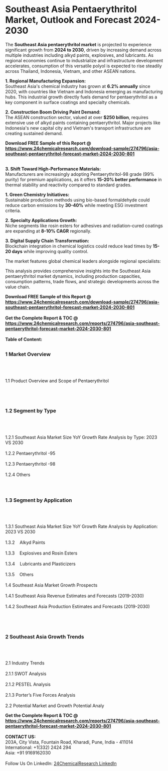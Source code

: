 <h1>Southeast Asia Pentaerythritol Market, Outlook and Forecast 2024-2030</h1><p>The <strong>Southeast Asia pentaerythritol market</strong> is projected to experience significant growth from <strong>2024 to 2030</strong>, driven by increasing demand across multiple industries including alkyd paints, explosives, and lubricants. As regional economies continue to industrialize and infrastructure development accelerates, consumption of this versatile polyol is expected to rise steadily across Thailand, Indonesia, Vietnam, and other ASEAN nations.</p><p><strong>1. Regional Manufacturing Expansion:</strong><br>
Southeast Asia's chemical industry has grown at <strong>6.2% annually</strong> since 2020, with countries like Vietnam and Indonesia emerging as manufacturing hubs. This industrial growth directly fuels demand for pentaerythritol as a key component in surface coatings and specialty chemicals.</p><p><strong>2. Construction Boom Driving Paint Demand:</strong><br>
The ASEAN construction sector, valued at over <strong>$250 billion</strong>, requires extensive use of alkyd paints containing pentaerythritol. Major projects like Indonesia's new capital city and Vietnam's transport infrastructure are creating sustained demand.</p><div><b>Download FREE Sample of this Report @ 
            <a href="https://www.24chemicalresearch.com/download-sample/274796/asia-southeast-pentaerythritol-forecast-market-2024-2030-801">
            https://www.24chemicalresearch.com/download-sample/274796/asia-southeast-pentaerythritol-forecast-market-2024-2030-801</a></b></div><br><p><strong>3. Shift Toward High-Performance Materials:</strong><br>
Manufacturers are increasingly adopting Pentaerythritol-98 grade (99% purity) for premium applications, as it offers <strong>15-20% better performance</strong> in thermal stability and reactivity compared to standard grades.</p><p><strong>1. Green Chemistry Initiatives:</strong><br>
Sustainable production methods using bio-based formaldehyde could reduce carbon emissions by <strong>30-40%</strong> while meeting ESG investment criteria.</p><p><strong>2. Specialty Applications Growth:</strong><br>
Niche segments like rosin esters for adhesives and radiation-cured coatings are expanding at <strong>8-10% CAGR</strong> regionally.</p><p><strong>3. Digital Supply Chain Transformation:</strong><br>
Blockchain integration in chemical logistics could reduce lead times by <strong>15-20 days</strong> while improving quality control.</p><p>The market features global chemical leaders alongside regional specialists:</p><p>This analysis provides comprehensive insights into the Southeast Asia pentaerythritol market dynamics, including production capacities, consumption patterns, trade flows, and strategic developments across the value chain.</p><div><b>Download FREE Sample of this Report @ 
            <a href="https://www.24chemicalresearch.com/download-sample/274796/asia-southeast-pentaerythritol-forecast-market-2024-2030-801">
            https://www.24chemicalresearch.com/download-sample/274796/asia-southeast-pentaerythritol-forecast-market-2024-2030-801</a></b></div><br><div><b>Get the Complete Report & TOC @ 
            <a href="https://www.24chemicalresearch.com/reports/274796/asia-southeast-pentaerythritol-forecast-market-2024-2030-801">
            https://www.24chemicalresearch.com/reports/274796/asia-southeast-pentaerythritol-forecast-market-2024-2030-801</a></b></div><br>
            <b>Table of Content:</b><p><h2><span style="font-size:16px"><strong>1 Market Overview&nbsp;&nbsp; &nbsp;</strong></span></h2><br />
<br />
<p>1.1 Product Overview and Scope of Pentaerythritol&nbsp;</p><br />
<br />
<h2><strong><span style="font-size:16px">1.2 Segment by Type&nbsp;&nbsp; &nbsp;</span></strong></h2><br />
<br />
<p>1.2.1 Southeast Asia Market Size YoY Growth Rate Analysis by Type: 2023 VS 2030&nbsp;&nbsp; &nbsp;<br /><br />
1.2.2 Pentaerythritol -95&nbsp;&nbsp; &nbsp;<br /><br />
1.2.3 Pentaerythritol -98<br /><br />
1.2.4 Others<br /><br />
<br />
<h2><span style="font-size:16px"><strong>1.3 Segment by Application&nbsp;&nbsp;</strong></span></h2><br />
<br />
<p>1.3.1 Southeast Asia Market Size YoY Growth Rate Analysis by Application: 2023 VS 2030&nbsp;&nbsp; &nbsp;<br /><br />
1.3.2&nbsp;&nbsp; &nbsp;Alkyd Paints<br /><br />
1.3.3&nbsp;&nbsp; &nbsp;Explosives and Rosin Esters<br /><br />
1.3.4&nbsp;&nbsp; &nbsp;Lubricants and Plasticizers<br /><br />
1.3.5&nbsp;&nbsp; &nbsp;Others<br /><br />
1.4 Southeast Asia Market Growth Prospects&nbsp;&nbsp; &nbsp;<br /><br />
1.4.1 Southeast Asia Revenue Estimates and Forecasts (2019-2030)&nbsp;&nbsp; &nbsp;<br /><br />
1.4.2 Southeast Asia Production Estimates and Forecasts (2019-2030)&nbsp;&nbsp;</p><br />
<br />
<h2><span style="font-size:16px"><strong>2 Southeast Asia Growth Trends&nbsp;&nbsp; &nbsp;</strong></span></h2><br />
<br />
<p>2.1 Industry Trends&nbsp;&nbsp; &nbsp;<br /><br />
2.1.1 SWOT Analysis&nbsp;&nbsp; &nbsp;<br /><br />
2.1.2 PESTEL Analysis&nbsp;&nbsp; &nbsp;<br /><br />
2.1.3 Porter&rsquo;s Five Forces Analysis&nbsp;&nbsp; &nbsp;<br /><br />
2.2 Potential Market and Growth Potential Analy</p><div><b>Get the Complete Report & TOC @ 
            <a href="https://www.24chemicalresearch.com/reports/274796/asia-southeast-pentaerythritol-forecast-market-2024-2030-801">
            https://www.24chemicalresearch.com/reports/274796/asia-southeast-pentaerythritol-forecast-market-2024-2030-801</a></b></div><br><b>CONTACT US:</b><br>
            203A, City Vista, Fountain Road, Kharadi, Pune, India - 411014<br>
            International: +1(332) 2424 294<br>
            Asia: +91 9169162030 <br><br>
            Follow Us On LinkedIn: <a href="https://www.linkedin.com/company/24chemicalresearch/">24ChemicalResearch LinkedIn</a>